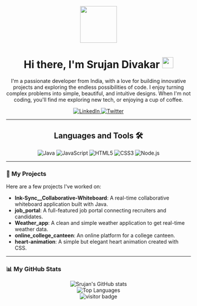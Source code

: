 <div id="header" align="center">
  <img src="https://media.giphy.com/media/M9gbBd9hCsO6hlK6Ci/giphy.gif" width="100"/>
  <h1>
    Hi there, I'm Srujan Divakar
    <img src="https://media.giphy.com/media/hvRJCLFzcasrR4ia7z/giphy.gif" width="30px"/>
  </h1>
  <p>I'm a passionate developer from India, with a love for building innovative projects and exploring the endless possibilities of code. I enjoy turning complex problems into simple, beautiful, and intuitive designs. When I'm not coding, you'll find me exploring new tech, or enjoying a cup of coffee.</p>
  
  <p>
    <a href="https://www.linkedin.com/in/your-linkedin-profile/">
      <img src="https://img.shields.io/badge/LinkedIn-0077B5?style=for-the-badge&logo=linkedin&logoColor=white" alt="LinkedIn"/>
    </a>
    <a href="https://twitter.com/YourTwitterHandle">
      <img src="https://img.shields.io/badge/Twitter-1DA1F2?style=for-the-badge&logo=twitter&logoColor=white" alt="Twitter"/>
    </a>
  </p>
  
  <hr/>
</div>

<div id="skills" align="center">
  <h2>Languages and Tools 🛠</h2>
  <p>
    <img src="https://img.shields.io/badge/java-%23ED8B00.svg?style=for-the-badge&logo=java&logoColor=white" alt="Java"/>
    <img src="https://img.shields.io/badge/javascript-%23323330.svg?style=for-the-badge&logo=javascript&logoColor=%23F7DF1E" alt="JavaScript"/>
    <img src="https://img.shields.io/badge/html5-%23E34F26.svg?style=for-the-badge&logo=html5&logoColor=white" alt="HTML5"/>
    <img src="https://img.shields.io/badge/css3-%231572B6.svg?style=for-the-badge&logo=css3&logoColor=white" alt="CSS3"/>
    <img src="https://img.shields.io/badge/node.js-6DA55F?style=for-the-badge&logo=node.js&logoColor=white" alt="Node.js"/>
  </p>
</div>

---

### 🚀 My Projects

Here are a few projects I've worked on:

-   **Ink-Sync__Collaborative-Whiteboard**: A real-time collaborative whiteboard application built with Java.
-   **job\_portal**: A full-featured job portal connecting recruiters and candidates.
-   **Weather\_app**: A clean and simple weather application to get real-time weather data.
-   **online\_college\_canteen**: An online platform for a college canteen.
-   **heart-animation**: A simple but elegant heart animation created with CSS.

---

### 📊 My GitHub Stats

<div align="center">
  <img src="https://github-readme-stats.vercel.app/api?username=srujandivakar&show_icons=true&theme=radical&count_private=true" alt="Srujan's GitHub stats" />
  <br/>
  <img src="https://github-readme-stats.vercel.app/api/top-langs/?username=srujandivakar&layout=compact&theme=radical" alt="Top Languages" />
</div>

<div align="center">
  <img src="https://visitor-badge.laobi.icu/badge?page_id=srujandivakar.srujandivakar" alt="visitor badge"/>
</div>
